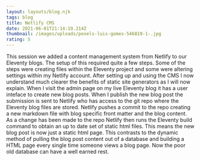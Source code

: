 ```yaml
---
layout: layouts/blog.njk
tags: blog
title: Netlify CMS
date: 2021-06-01T21:14:19.214Z
thumbnail: /images/uploads/pexels-luis-gomes-546819-1-.jpg
rating: 5
---
```

This session we added a content management system from Netlify to our Eleventy blogs. The setup of this required quite a few steps. Some of the steps were creating files within the Eleventy project and some were altering settings within my Netlify account. After setting up and using the CMS I now understand much clearer the benefits of static site generators as I will now explain. When I visit the admin page on my live Eleventy blog it has a user inteface to create new blog posts. When I publish the new blog post the submission is sent to Netlify who has access to the git repo where the Eleventy blog files are stored. Netlify pushes a commit to the repo creating a new markdown file with blog specific front matter and the blog content. As a change has been made to the repo Netlify then runs the Eleventy build command to obtain an up to date set of static html files. This means the new blog post is now just a static html page. This contrasts to the dynamic method of pulling the blog post content out of a database and building a HTML page every single time someone views a blog page. Now the poor old database can have a well earned rest. 